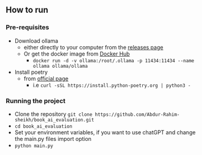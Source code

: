 ## How to run

### Pre-requisites
- Download ollama
  - either directly to your computer from the [releases page](https://ollama.com/download)
  - Or get the docker image from [Docker Hub](https://hub.docker.com/r/ollama/ollama)
    - `docker run -d -v ollama:/root/.ollama -p 11434:11434 --name ollama ollama/ollama`
- Install poetry
  - from [official page](https://python-poetry.org/docs/#installing-with-the-official-installer)
    - i.e `curl -sSL https://install.python-poetry.org | python3 -`


### Running the project

- Clone the repository `git clone https://github.com/Abdur-Rahim-sheikh/book_ai_evaluation.git`
- `cd book_ai_evaluation`
- Set your environment variables, if you want to use chatGPT and change the main.py files import option
- `python main.py`